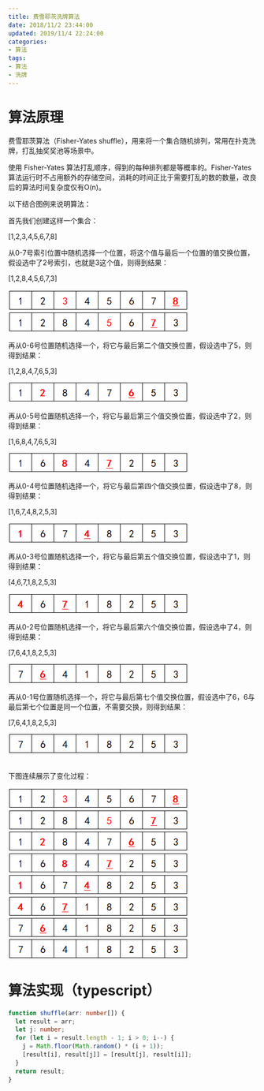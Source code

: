```yaml
---
title: 费雪耶茨洗牌算法
date: 2018/11/2 23:44:00
updated: 2019/11/4 22:24:00
categories: 
- 算法
tags: 
- 算法
- 洗牌
---
```


# 算法原理
费雪耶茨算法（Fisher-Yates shuffle），用来将一个集合随机排列，常用在扑克洗牌，打乱抽奖奖池等场景中。

使用 Fisher-Yates 算法打乱顺序，得到的每种排列都是等概率的。Fisher-Yates 算法运行时不占用额外的存储空间，消耗的时间正比于需要打乱的数的数量，改良后的算法时间复杂度仅有O(n)。

<!-- more -->

以下结合图例来说明算法：

首先我们创建这样一个集合：

[1,2,3,4,5,6,7,8]

从0-7号索引位置中随机选择一个位置，将这个值与最后一个位置的值交换位置，假设选中了2号索引，也就是3这个值，则得到结果：

[1,2,8,4,5,6,7,3]

![pic](images/shuffle_01.jpg)
![pic](images/shuffle_02.jpg)

再从0-6号位置随机选择一个，将它与最后第二个值交换位置，假设选中了5，则得到结果：

[1,2,8,4,7,6,5,3]

![pic](images/shuffle_03.jpg)

再从0-5号位置随机选择一个，将它与最后第三个值交换位置，假设选中了2，则得到结果：

[1,6,8,4,7,6,5,3]

![pic](images/shuffle_04.jpg)

再从0-4号位置随机选择一个，将它与最后第四个值交换位置，假设选中了8，则得到结果：

[1,6,7,4,8,2,5,3]

![pic](images/shuffle_05.jpg)

再从0-3号位置随机选择一个，将它与最后第五个值交换位置，假设选中了1，则得到结果：

[4,6,7,1,8,2,5,3]

![pic](images/shuffle_06.jpg)

再从0-2号位置随机选择一个，将它与最后第六个值交换位置，假设选中了4，则得到结果：

[7,6,4,1,8,2,5,3]

![pic](images/shuffle_07.jpg)

再从0-1号位置随机选择一个，将它与最后第七个值交换位置，假设选中了6，6与最后第七个位置是同一个位置，不需要交换，则得到结果：

[7,6,4,1,8,2,5,3]

![pic](images/shuffle_08.jpg)
![pic](images/shuffle_09.jpg)

下图连续展示了变化过程：

![pic](images/shuffle_01.jpg)
![pic](images/shuffle_02.jpg)
![pic](images/shuffle_03.jpg)
![pic](images/shuffle_04.jpg)
![pic](images/shuffle_05.jpg)
![pic](images/shuffle_06.jpg)
![pic](images/shuffle_07.jpg)
![pic](images/shuffle_08.jpg)

# 算法实现（typescript）
```typescript
function shuffle(arr: number[]) {
  let result = arr;
  let j: number;
  for (let i = result.length - 1; i > 0; i--) {
    j = Math.floor(Math.random() * (i + 1));
    [result[i], result[j]] = [result[j], result[i]];
  }
  return result;
}
```
